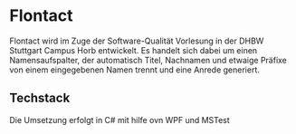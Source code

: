 # Flontact 

Flontact wird im Zuge der Software-Qualität Vorlesung in der DHBW Stuttgart Campus Horb entwickelt.
Es handelt sich dabei um einen Namensaufspalter, der automatisch Titel, Nachnamen und etwaige Präfixe von einem eingegebenen Namen trennt und eine Anrede generiert.

## Techstack
Die Umsetzung erfolgt in C# mit hilfe ovn WPF und MSTest
